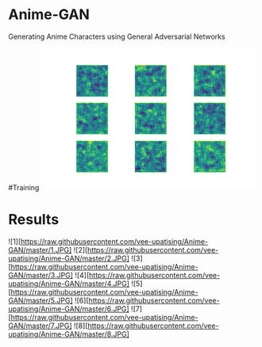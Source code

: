 # Anime-GAN
Generating Anime Characters using General Adversarial Networks

#Training
![training](https://raw.githubusercontent.com/vee-upatising/Anime-GAN/master/ezgif.com-gif-maker.gif)

# Results
![1][https://raw.githubusercontent.com/vee-upatising/Anime-GAN/master/1.JPG]
![2][https://raw.githubusercontent.com/vee-upatising/Anime-GAN/master/2.JPG]
![3][https://raw.githubusercontent.com/vee-upatising/Anime-GAN/master/3.JPG]
![4][https://raw.githubusercontent.com/vee-upatising/Anime-GAN/master/4.JPG]
![5][https://raw.githubusercontent.com/vee-upatising/Anime-GAN/master/5.JPG]
![6][https://raw.githubusercontent.com/vee-upatising/Anime-GAN/master/6.JPG]
![7][https://raw.githubusercontent.com/vee-upatising/Anime-GAN/master/7.JPG]
![8][https://raw.githubusercontent.com/vee-upatising/Anime-GAN/master/8.JPG]
